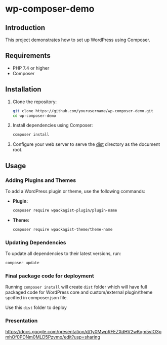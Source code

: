 # wp-composer-demo

## Introduction
This project demonstrates how to set up WordPress using Composer.

## Requirements
- PHP 7.4 or higher
- Composer

## Installation

1. Clone the repository:
    ```sh
    git clone https://github.com/yourusername/wp-composer-demo.git
    cd wp-composer-demo
    ```

2. Install dependencies using Composer:
    ```sh
    composer install
    ```

3. Configure your web server to serve the [dist](http://_vscodecontentref_/1) directory as the document root.

## Usage

### Adding Plugins and Themes

To add a WordPress plugin or theme, use the following commands:

- **Plugin:**
    ```sh
    composer require wpackagist-plugin/plugin-name
    ```

- **Theme:**
    ```sh
    composer require wpackagist-theme/theme-name
    ```

### Updating Dependencies

To update all dependencies to their latest versions, run:
```sh
composer update
```

### Final package code for deployment

Running `composer install` will create `dist` folder which will have full packaged code for WordPress core and custom/external plugin/theme spcified in composer.json file.

Use this `dist` folder to deploy

### Presentation

https://docs.google.com/presentation/d/1y0MwpRFEZXdHV2wKqm5vIO3pmhOf0PDNm0MLD5Pzvmo/edit?usp=sharing
